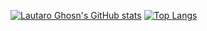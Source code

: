 [![Lautaro Ghosn's GitHub stats](https://github-readme-stats.vercel.app/api?username=LGhosn)](https://github.com/LGhosn/github-readme-stats?username=anuraghazra&show_icons=true&theme=radical)
[![Top Langs](https://github-readme-stats.vercel.app/api/top-langs/?username=LGhosn)](https://github.com/LGhosn/github-readme-stats)
